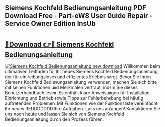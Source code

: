 ## Siemens Kochfeld Bedienungsanleitung PDF Download Free - Part-eW8 User Guide Repair - Service Owner Edition lnsUb

# <h2><a href="http://df0hkh.blite.top/?on=Siemens+Kochfeld+Bedienungsanleitung">🔗Download 👉🔴 Siemens Kochfeld Bedienungsanleitung</a></h2>

[![Siemens Kochfeld Bedienungsanleitung new download](https://i.imgur.com/lujVjoI.png)](http://df0hkh.blite.top/?on=Siemens+Kochfeld+Bedienungsanleitung)
Willkommen beim ultimativen Leitfaden für Ihr neues Siemens Kochfeld Bedienungsanleitung, der für ein reibungsloses und effizientes Erlebnis sorgt. Bevor Sie Ihren Siemens Kochfeld Bedienungsanleitung verwenden, machen Sie sich bitte mit seinen Funktionen und Merkmalen vertraut, indem Sie dieses Benutzerhandbuch lesen. Es enthält klare Anweisungen für Installation, Einrichtung und Betrieb sowie Tipps zur Fehlerbehebung bei häufig auftretenden Problemen. Mit Funktionen wie der Funktionsliste vereinfacht Ihr neues REDDDDDDD Ihre Aufgaben. Lass uns anfangen! Kontaktieren Sie uns noch heute und lassen Sie sich von Siemens Kochfeld Bedienungsanleitung durch den Prozess führen.
